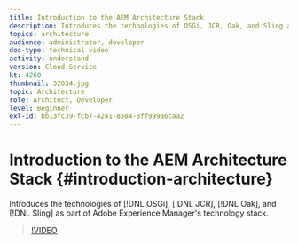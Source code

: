 ```yaml
---
title: Introduction to the AEM Architecture Stack
description: Introduces the technologies of OSGi, JCR, Oak, and Sling as part of Adobe Experience Manager's technology stack.
topics: architecture
audience: administrator, developer
doc-type: technical video
activity: understand
version: Cloud Service
kt: 4260
thumbnail: 32034.jpg
topic: Architecture
role: Architect, Developer
level: Beginner
exl-id: bb13fc39-fcb7-4241-8504-8ff999a6caa2
---
```

# Introduction to the AEM Architecture Stack {#introduction-architecture}

Introduces the technologies of [!DNL OSGi], [!DNL JCR], [!DNL Oak], and [!DNL Sling] as part of Adobe Experience Manager's technology stack.

>[!VIDEO](https://video.tv.adobe.com/v/32034?quality=12&learn=on)
